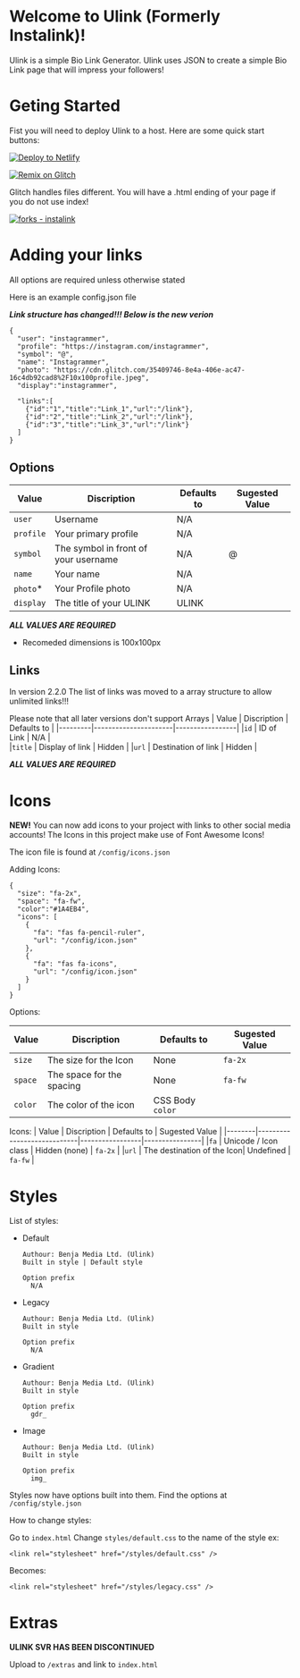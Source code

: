 # Welcome to Ulink (Formerly Instalink)!

Ulink is a simple Bio Link Generator. Ulink uses JSON to create a simple Bio Link page that will impress your followers!

# Geting Started

Fist you will need to deploy Ulink to a host. Here are some quick start buttons:

[![Deploy to Netlify](https://www.netlify.com/img/deploy/button.svg)](https://app.netlify.com/start/deploy?repository=https://github.com/Benja-media/Ulink)

[![Remix on Glitch](https://cdn.glitch.com/2703baf2-b643-4da7-ab91-7ee2a2d00b5b%2Fremix-button.svg)](https://glitch.com/edit/#!/import/github/benja-media/Ulink)

Glitch handles files different. You will have a .html ending of your page if you do not use index!

[![forks - instalink](https://img.shields.io/github/forks/benja-media/Ulink?style=social)](https://github.com/Benja-media/Ulink/network/members)

# Adding your links

All options are required unless otherwise stated

Here is an example config.json file

**_Link structure has changed!!! Below is the new verion_**

```
{
  "user": "instagrammer",
  "profile": "https://instagram.com/instagrammer",
  "symbol": "@",
  "name": "Instagrammer",
  "photo": "https://cdn.glitch.com/35409746-8e4a-406e-ac47-16c4db92cad8%2F10x100profile.jpeg",
  "display":"instagrammer",

  "links":[
    {"id":"1","title":"Link_1","url":"/link"},
    {"id":"2","title":"Link_2","url":"/link"},
    {"id":"3","title":"Link_3","url":"/link"}
  ]
}
```

## Options

| Value   | Discription                           | Defaults to     | Sugested Value |
|---------|---------------------------------------|-----------------|----------------|
|`user`   | Username                              | N/A             |                |
|`profile`| Your primary profile                  | N/A             |                |
|`symbol` | The symbol in front of your username  | N/A             | @              |
|`name`   | Your name                             | N/A             |                |
|`photo`* | Your Profile photo                    | N/A             |                |
|`display`| The title of your ULINK               | ULINK           |                |

**_ALL VALUES ARE REQUIRED_**

* Recomeded dimensions is 100x100px

## Links

In version 2.2.0 The list of links was moved to a array structure to allow unlimited links!!! 

Please note that all later versions don't support Arrays
| Value   | Discription          | Defaults to     | 
|---------|----------------------|-----------------|
|`id`     | ID of Link           | N/A             |                
|`title`  | Display of link      | Hidden          |
|`url`    | Destination of link  | Hidden          |

**_ALL VALUES ARE REQUIRED_**

# Icons
**NEW!** You can now add icons to your project with links to other social media accounts!
The Icons in this project make use of Font Awesome Icons!

The icon file is found at `/config/icons.json`

Adding Icons:
```
{
  "size": "fa-2x",
  "space": "fa-fw",
  "color":"#1A4EB4",
  "icons": [
    {
      "fa": "fas fa-pencil-ruler",
      "url": "/config/icon.json"
    },
    {
      "fa": "fas fa-icons",
      "url": "/config/icon.json"
    }
  ]
}
```
Options:

| Value  | Discription                | Defaults to     | Sugested Value |
|--------|----------------------------|-----------------|----------------|
|`size`  | The size for the Icon      | None            | `fa-2x`        |
|`space` | The space for the spacing  | None            | `fa-fw`        |
|`color` | The color of the icon      | CSS Body `color`|                |

Icons:
| Value  | Discription                | Defaults to     | Sugested Value |
|--------|----------------------------|-----------------|----------------|
|`fa`    | Unicode / Icon class       | Hidden (none)   | `fa-2x`        |
|`url`   | The destination of the Icon| Undefined       | `fa-fw`        |

# Styles


List of styles:

- Default
    
      Authour: Benja Media Ltd. (Ulink)
      Built in style | Default style

      Option prefix
        N/A

- Legacy

      Authour: Benja Media Ltd. (Ulink)
      Built in style

      Option prefix
        N/A

- Gradient

      Authour: Benja Media Ltd. (Ulink)
      Built in style

      Option prefix
        gdr_
        
- Image

      Authour: Benja Media Ltd. (Ulink)
      Built in style

      Option prefix
        img_
           
Styles now have options built into them. Find the options at `/config/style.json`


How to change styles:

Go to `index.html` Change `styles/default.css` to the name of the style ex:

    <link rel="stylesheet" href="/styles/default.css" />
Becomes:

    <link rel="stylesheet" href="/styles/legacy.css" />

# Extras

**ULINK SVR HAS BEEN DISCONTINUED**

Upload to `/extras` and link to `index.html`
